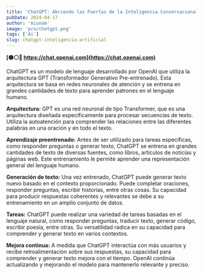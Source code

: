```yaml
---
title: 'ChatGPT: Abriendo las Puertas de la Inteligencia Conversacional'
pubDate: 2024-04-17
author: 'miunam'
image: 'pro/chatgpt.png'
tags: ['Ai']
slug: chatgpt-inteligencia-artificial
---
```

**[🟢⚪️🔴 https://chat.openai.com](https://chat.openai.com)**

ChatGPT es un modelo de lenguaje desarrollado por OpenAI que utiliza la arquitectura GPT (Transformador Generativo Pre-entrenado). Esta arquitectura se basa en redes neuronales de atención y se entrena en grandes cantidades de texto para aprender patrones en el lenguaje humano.

**Arquitectura:** GPT es una red neuronal de tipo Transformer, que es una arquitectura diseñada específicamente para procesar secuencias de texto. Utiliza la autoatención para comprender las relaciones entre las diferentes palabras en una oración y en todo el texto.

**Aprendizaje preentrenado:** Antes de ser utilizado para tareas específicas, como responder preguntas o generar texto, ChatGPT se entrena en grandes cantidades de texto de diversas fuentes, como libros, artículos de noticias y páginas web. Este entrenamiento le permite aprender una representación general del lenguaje humano.

**Generación de texto:** Una vez entrenado, ChatGPT puede generar texto nuevo basado en el contexto proporcionado. Puede completar oraciones, responder preguntas, escribir historias, entre otras cosas. Su capacidad para producir respuestas coherentes y relevantes se debe a su entrenamiento en un amplio conjunto de datos.

**Tareas:** ChatGPT puede realizar una variedad de tareas basadas en el lenguaje natural, como responder preguntas, traducir texto, generar código, escribir poesía, entre otras. Su versatilidad radica en su capacidad para comprender y generar texto en varios contextos.

**Mejora continua:** A medida que ChatGPT interactúa con más usuarios y recibe retroalimentación sobre sus respuestas, su capacidad para comprender y generar texto mejora con el tiempo. OpenAI continúa actualizando y mejorando el modelo para mantenerlo relevante y preciso.